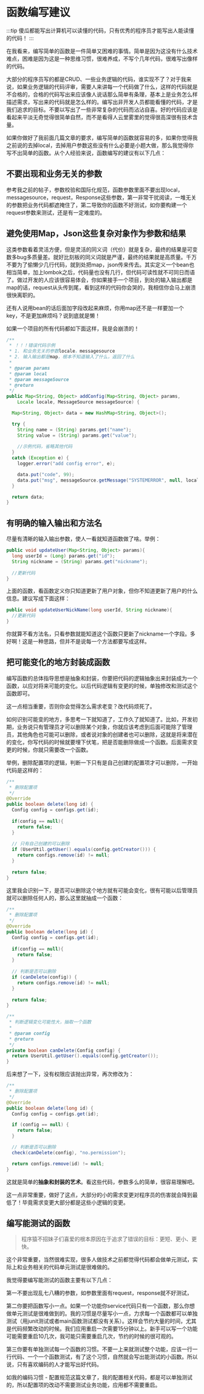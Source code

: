 # 函数编写建议

:::tip
傻瓜都能写出计算机可以读懂的代码，只有优秀的程序员才能写出人能读懂的代码！
:::

在我看来，编写简单的函数是一件简单又困难的事情。简单是因为这没有什么技术难点，困难是因为这是一种思维习惯，很难养成，不写个几年代码，很难写出像样的代码。


大部分的程序员写的都是CRUD、一些业务逻辑的代码，谁实现不了？对于我来说，如果业务逻辑的代码评审，需要人来讲每一个代码做了什么，这样的代码就是不合格的，合格的代码写出来应该像人说话那么简单有条理，基本上是业务怎么样描述需求，写出来的代码就是怎么样的。编写出非开发人员都能看懂的代码，才是我们追求的目标。不要以写出了一些非常复杂的代码而沾沾自喜。好的代码应该是看起来平淡无奇觉得很简单自然，而不是看得人云里雾里的觉得很高深很有技术含量。



如果你做好了我前面几篇文章的要求，编写简单的函数就容易的多，如果你觉得我之前说的去掉local，去掉用户参数这些没有什么必要是小题大做，那么我觉得你写不出简单的函数。从个人经验来说，函数编写的建议有以下几点：



## 不要出现和业务无关的参数

参考我之前的帖子，参数校验和国际化规范，函数参数里面不要出现local，messagesource，request，Response这些参数，第一非常干扰阅读，一堆无关的参数把业务代码都遮掩住了，第二导致你的函数不好测试，如你要构建一个request参数来测试，还是有一定难度的。

## 避免使用Map，Json这些复杂对象作为参数和结果

这类参数看着灵活方便，但是灵活的同义词（代价）就是复杂，最终的结果是可变数多bug多质量差。就好比刻板的同义词就是严谨，最终的结果就是高质量。千万不要为了偷懒少几行代码，就到处把map，json传来传去。其实定义一个bean也相当简单，加上lombok之后，代码量也没有几行，但代码可读性就不可同日而语了。做过开发的人应该很容易体会，你如果接手一个项目，到处的输入输出都是map的话，request从头传到尾，看到这样的代码你会哭的，我相信你会马上崩溃很快离职的。

还有人说用bean的话后面加字段改起来麻烦，你用map还不是一样要加一个key，不是更加麻烦吗？说到底就是懒！



如果一个项目的所有代码都如下面这样，我是会崩溃的！

```java
/**
 * ！！！错误代码示例
 * 1. 和业务无关的参数locale，messagesource
 * 2. 输入输出都是map，根本不知道输入了什么，返回了什么
 * 
 * @param params
 * @param local
 * @param messageSource
 * @return
 */
public Map<String, Object> addConfig(Map<String, Object> params, 
    Locale locale, MessageSource messageSource) {

  Map<String, Object> data = new HashMap<String, Object>();

  try {
    String name = (String) params.get("name");
    String value = (String) params.get("value");
    
    //示例代码，省略其他代码
  }
  catch (Exception e) {
    logger.error("add config error", e);

    data.put("code", 99);
    data.put("msg", messageSource.getMessage("SYSTEMERROR", null, locale));
  }

  return data;
}
```

## 有明确的输入输出和方法名

尽量有清晰的输入输出参数，使人一看就知道函数做了啥。举例：
```java
public void updateUser(Map<String, Object> params){
  long userId = (Long) params.get("id");
  String nickname = (String) params.get("nickname");
  
  //更新代码
}
```

上面的函数，看函数定义你只知道更新了用户对象，但你不知道更新了用户的什么信息。建议写成下面这样：

```java
public void updateUserNickName(long userId, String nickname){
  //更新代码
}
```

你就算不看方法名，只看参数就能知道这个函数只更新了nickname一个字段。多好啊！这是一种思路，但并不是说每一个方法都要写成这样。


## 把可能变化的地方封装成函数

编写函数的总体指导思想是抽象和封装，你要把代码的逻辑抽象出来封装成为一个函数，以应对将来可能的变化。以后代码逻辑有变更的时候，单独修改和测试这个函数即可。

这一点相当重要，否则你会觉得怎么需求老变？改代码烦死了。

如何识别可能变的地方，多思考一下就知道了，工作久了就知道了。比如，开发初期，业务说只有管理员才可以删除某个对象，你就应该考虑到后面可能除了管理员，其他角色也可能可以删除，或者说对象的创建者也可以删除，这就是将来潜在的变化，你写代码的时候就要埋下伏笔，把是否能删除做成一个函数。后面需求变更的时候，你就只需要改一个函数。


举例，删除配置项的逻辑，判断一下只有是自己创建的配置项才可以删除，一开始代码是这样的：

```java
/**
 * 删除配置项
 */
@Override
public boolean delete(long id) {
  Config config = configs.get(id);
  
  if(config == null){
    return false;
  }
  
  // 只有自己创建的可以删除
  if (UserUtil.getUser().equals(config.getCreator())) {
    return configs.remove(id) != null;      
  }
  
  return false;
}
```

这里我会识别一下，是否可以删除这个地方就有可能会变化，很有可能以后管理员就可以删除任何人的，那么这里就抽成一个函数：

```java
/**
 * 删除配置项
 */
@Override
public boolean delete(long id) {
  Config config = configs.get(id);
  
  if(config == null){
    return false;
  }
  
  // 判断是否可以删除
  if (canDelete(config)) {
    return configs.remove(id) != null;      
  }
  
  return false;
}

/**
 * 判断逻辑变化可能性大，抽取一个函数
 * 
 * @param config
 * @return
 */
private boolean canDelete(Config config) {
  return UserUtil.getUser().equals(config.getCreator());
}
```

后来想了一下，没有权限应该抛出异常，再次修改为：

```java
/**
 * 删除配置项
 */
@Override
public boolean delete(long id) {
  Config config = configs.get(id);

  if (config == null) {
    return false;
  }

  // 判断是否可以删除
  check(canDelete(config), "no.permission");

  return configs.remove(id) != null;
}
```

这就是简单的**抽象和封装的艺术**。看这些代码，参数多么的简单，很容易理解吧。

这一点非常重要，做好了这点，大部分的小的需求变更对程序员的伤害就会降到最低了！毕竟需求变更大部分都是这些小逻辑的变更。


## 编写能测试的函数

> 程序猿不招妹子们喜爱的根本原因在于追求了错误的目标：更短、更小、更快。

这个非常重要，当然很难实现，很多人做技术之前都觉得代码都会做单元测试，实际上和业务相关的代码单元测试是很难做的。

我觉得要编写能测试的函数主要有以下几点：

第一不要出现乱七八糟的参数，如参数里面有request，response就不好测试，

第二你要把函数写小一点。如果一个功能你service代码只有一个函数，那么你想做单元测试是很难做到的。我的习惯是尽量写小一点，力求每一个函数都可以单独测试（用junit测试或者main函数测试都没有关系）。这样会节约大量的时间，尤其是代码频繁改动的时候。我们应用重启一次需要15分钟以上。新手可以写一个功能可能需要重启10几次，我可能只需要重启几次，节约的时候的很可观的。

第三你要有单独测试每一个函数的习惯。不要一上来就测试整个功能，应该一行一行代码、一个一个函数测试，有了这个习惯，自然就会写出能测试的小函数。所以说，只有喜欢编码的人才能写出好代码。



如我的编码习惯 - 配置规范这篇文章了，我的配置相关代码，都是可以单独测试的，所以配置项的改动不需要测试业务功能，应用都不需要重启。

